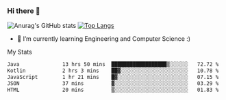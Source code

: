 ### Hi there 👋

![Anurag's GitHub stats](https://github-readme-stats.vercel.app/api?username=MatteoIorio11&show_icons=true&theme=dark) 
[![Top Langs](https://github-readme-stats.vercel.app/api/top-langs/?username=MatteoIorio11&theme=dark)](https://github.com/MatteoIorio11/github-readme-stats)

- 🌱 I’m currently learning Engineering and Computer Science :)

<!--
**MatteoIorio11/MatteoIorio11** is a ✨ _special_ ✨ repository because its `README.md` (this file) appears on your GitHub profile.

Here are some ideas to get you started:

- 🔭 I’m currently working on ...
- 🌱 I’m currently learning ...
- 👯 I’m looking to collaborate on ...
- 🤔 I’m looking for help with ...
- 💬 Ask me about ...
- 📫 How to reach me: ...
- 😄 Pronouns: ...
- ⚡ Fun fact: ...
-->
My Stats
<!--START_SECTION:waka-->

```txt
Java              13 hrs 50 mins  ██████████████████▒░░░░░░   72.72 %
Kotlin            2 hrs 3 mins    ██▓░░░░░░░░░░░░░░░░░░░░░░   10.78 %
JavaScript        1 hr 21 mins    █▓░░░░░░░░░░░░░░░░░░░░░░░   07.15 %
JSON              37 mins         ▓░░░░░░░░░░░░░░░░░░░░░░░░   03.29 %
HTML              20 mins         ▒░░░░░░░░░░░░░░░░░░░░░░░░   01.83 %
```

<!--END_SECTION:waka-->
